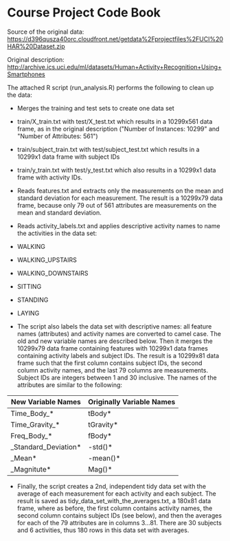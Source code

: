 Course Project Code Book
========================

Source of the original data: https://d396qusza40orc.cloudfront.net/getdata%2Fprojectfiles%2FUCI%20HAR%20Dataset.zip

Original description: http://archive.ics.uci.edu/ml/datasets/Human+Activity+Recognition+Using+Smartphones

The attached R script (run_analysis.R) performs the following to clean up the data:

* Merges the training and test sets to create one data set
 * train/X_train.txt with test/X_test.txt which results in a 10299x561 data frame, as in the original description ("Number of Instances: 10299" and "Number of Attributes: 561")
 * train/subject_train.txt with test/subject_test.txt which results in a 10299x1 data frame with subject IDs
 * train/y_train.txt with test/y_test.txt which also results in a 10299x1 data frame with activity IDs.

* Reads features.txt and extracts only the measurements on the mean and standard deviation for each measurement. The result is a 10299x79 data frame, because only 79 out of 561 attributes are measurements on the mean and standard deviation.

* Reads activity_labels.txt and applies descriptive activity names to name the activities in the data set:
 * WALKING
 * WALKING_UPSTAIRS
 * WALKING_DOWNSTAIRS
 * SITTING
 * STANDING
 * LAYING

* The script also labels the data set with descriptive names: all feature names (attributes) and activity names are converted to camel case. The old and new variable names are described below. Then it merges the 10299x79 data frame containing features with 10299x1 data frames containing activity labels and subject IDs. The result is a 10299x81 data frame such that the first column contains subject IDs, the second column activity names, and the last 79 columns are measurements. Subject IDs are integers between 1 and 30 inclusive. The names of the attributes are similar to the following:


|New Variable Names                                           |Originally Variable Names|
--------------------------------------------------------------|-------------------------|
|Time_Body_*                                       |tBody*      |
|Time_Gravity_*                                    |tGravity*   |
|Freq_Body_*                                       |fBody*      |
|_Standard_Deviation*                              |-std()*     |
|_Mean*                                            |-mean()*    |
|_Magnitute*                                       |Mag()*      |


* Finally, the script creates a 2nd, independent tidy data set with the average of each measurement for each activity and each subject. The result is saved as tidy_data_set_with_the_averages.txt, a 180x81 data frame, where as before, the first column contains activity names, the second column contains subject IDs (see below), and then the averages for each of the 79 attributes are in columns 3...81. There are 30 subjects and 6 activities, thus 180 rows in this data set with averages.